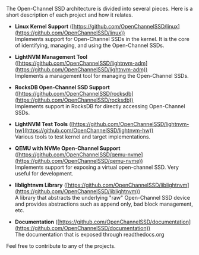 The Open-Channel SSD architecture is divided into several pieces. Here is a short description of each project and how it relates.

   - **Linux Kernel Support**
     ([https://github.com/OpenChannelSSD/linux](https://github.com/OpenChannelSSD/linux)) <br>
      Implements support for Open-Channel SSDs in the kernel. It is the core of identifying, managing, and using the Open-Channel SSDs.
   

   - **LightNVM Management Tool**
     ([https://github.com/OpenChannelSSD/lightnvm-adm](https://github.com/OpenChannelSSD/lightnvm-adm))
     <br>
      Implements a management tool for managing the Open-Channel SSDs.
   
   - **RocksDB Open-Channel SSD Support**
     ([https://github.com/OpenChannelSSD/rocksdb](https://github.com/OpenChannelSSD/rocksdb))<br>
      Implements support in RocksDB for directly accessing Open-Channel SSDs.
   

   - **LightNVM Test Tools**
     ([https://github.com/OpenChannelSSD/lightnvm-hw](https://github.com/OpenChannelSSD/lightnvm-hw))<br>
      Various tools to test kernel and target implementations.
   

   - **QEMU with NVMe Open-Channel Support**
     ([https://github.com/OpenChannelSSD/qemu-nvme](https://github.com/OpenChannelSSD/qemu-nvme))<br>
      Implements support for exposing a virtual open-channel SSD. Very useful for development.
   

   - **liblightnvm Library**
     ([https://github.com/OpenChannelSSD/liblightnvm](https://github.com/OpenChannelSSD/liblightnvm))<br>
      A library that abstracts the underlying "raw" Open-Channel SSD device and provides abstractions such as append only, bad block management, etc.

   
   - **Documentation**
     ([https://github.com/OpenChannelSSD/documentation](https://github.com/OpenChannelSSD/documentation))<br>
      The documentation that is exposed through readthedocs.org
   
Feel free to contribute to any of the projects.
